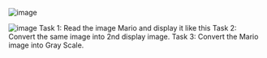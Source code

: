 ![image](https://github.com/Fay-Balhareth/Headache-Types-Expert-System/assets/107503708/fd15d22a-9117-4e1c-942c-6972c867d85a)

![image](https://github.com/Fay-Balhareth/Headache-Types-Expert-System/assets/107503708/a29a72e6-0929-4562-b8ef-6f441850d24f)
Task 1: Read the image Mario and display it like this
Task 2: Convert the same image into 2nd display image.
Task 3: Convert the Mario image into Gray Scale.
